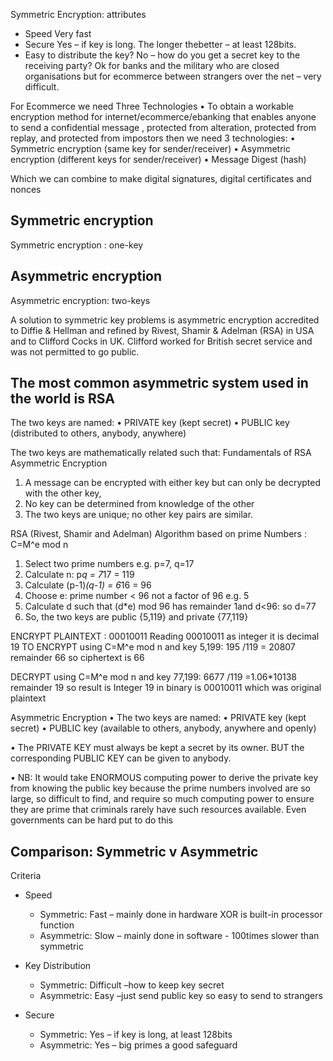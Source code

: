 Symmetric Encryption: attributes

- Speed Very fast
- Secure Yes – if key is long. The longer thebetter – at least 128bits.
- Easy to distribute the key? No – how do you get a secret key to the receiving party?
Ok for banks and the military who are closed organisations but for ecommerce between strangers over the net – very difficult.

For Ecommerce we need Three Technologies
• To obtain a workable encryption method for internet/ecommerce/ebanking that enables anyone to send a confidential message , protected from alteration, protected from replay, and protected from impostors then we need 3 technologies:
• Symmetric encryption (same key for sender/receiver)
• Asymmetric encryption (different keys for sender/receiver)
• Message Digest (hash)

Which we can combine to make digital signatures, digital certificates and nonces

## Symmetric encryption
Symmetric encryption : one-key

## Asymmetric encryption
Asymmetric encryption: two-keys

A solution to symmetric key problems is asymmetric encryption
accredited to Diffie & Hellman and refined by Rivest, Shamir &
Adelman (RSA) in USA and to Clifford Cocks in UK. Clifford
worked for British secret service and was not permitted to go
public.

## The most common asymmetric system used in the world is RSA

The two keys are named:
• PRIVATE key (kept secret)
• PUBLIC key (distributed to others, anybody, anywhere)

The two keys are mathematically related such that:
Fundamentals of RSA Asymmetric Encryption
1. A message can be encrypted with either key but can only be
decrypted with the other key,
2. No key can be determined from knowledge of the other
3. The two keys are unique; no other key pairs are similar.


RSA (Rivest, Shamir and Adelman) Algorithm based on prime Numbers : C=M^e mod n
1. Select two prime numbers e.g. p=7, q=17
2. Calculate n: p*q = 7*17 = 119
3. Calculate (p-1)*(q-1) = 6*16 = 96
4. Choose e: prime number < 96 not a factor of 96 e.g. 5
5. Calculate d such that (d*e) mod 96 has remainder 1and d<96: so d=77
6. So, the two keys are public {5,119} and private {77,119}

ENCRYPT
PLAINTEXT : 00010011 Reading 00010011 as integer it is decimal 19
TO ENCRYPT using C=M^e mod n and key 5,199: 195
/119 = 20807 remainder 66 so
ciphertext is 66 

DECRYPT
using C=M^e mod n and key 77,199: 6677 /119 =1.06*10138 remainder 19 so result is
Integer 19 in binary is 00010011 which was original plaintext

Asymmetric Encryption
• The two keys are named:
• PRIVATE key (kept secret)
• PUBLIC key (available to others, anybody, anywhere and openly)

• The PRIVATE KEY must always be kept a secret by its owner. BUT
the corresponding PUBLIC KEY can be given to anybody.

• NB: It would take ENORMOUS computing power to derive the
private key from knowing the public key because the prime
numbers involved are so large, so difficult to find, and require so
much computing power to ensure they are prime that criminals
rarely have such resources available. Even governments can be
hard put to do this

## Comparison: Symmetric v Asymmetric
Criteria 
- Speed
    - Symmetric: Fast – mainly done in hardware XOR is built-in processor function
    - Asymmetric: Slow – mainly done in software - 100times slower than symmetric

- Key Distribution 
    - Symmetric: Difficult –how to keep key secret
    - Asymmetric: Easy –just send public key so easy to send to strangers

- Secure 
    - Symmetric: Yes – if key is long, at least 128bits
    - Asymmetric: Yes – big primes a good safeguard



